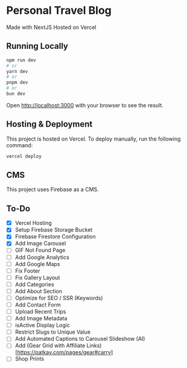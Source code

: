 # Personal Travel Blog

Made with NextJS
Hosted on Vercel

## Running Locally

```zsh
npm run dev
# or
yarn dev
# or
pnpm dev
# or
bun dev
```

Open [http://localhost:3000](http://localhost:3000) with your browser to see the result.

## Hosting & Deployment

This project is hosted on Vercel.  To deploy manually, run the following command:

```zsh
vercel deploy
```

## CMS

This project uses Firebase as a CMS.

## To-Do

- [X] Vercel Hosting
- [X] Setup Firebase Storage Bucket
- [X] Firebase Firestore Configuration
- [X] Add Image Carousel
- [ ] GIF Not Found Page
- [ ] Add Google Analytics
- [ ] Add Google Maps
- [ ] Fix Footer
- [ ] Fix Gallery Layout
- [ ] Add Categories
- [ ] Add About Section
- [ ] Optimize for SEO / SSR (Keywords)
- [ ] Add Contact Form
- [ ] Upload Recent Trips
- [ ] Add Image Metadata
- [ ] isActive Display Logic
- [ ] Restrict Slugs to Unique Value
- [ ] Add Automated Captions to Carousel Slideshow (AI)
- [ ] Add (Gear Grid with Affiliate Links)[https://patkay.com/pages/gear#carry]
- [ ] Shop Prints
